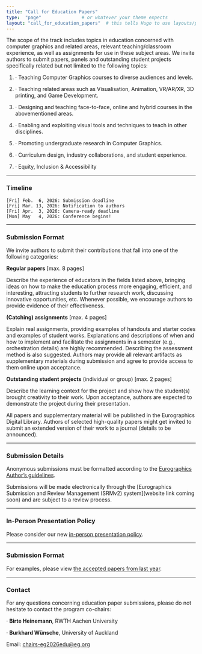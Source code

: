 ```yaml
---
title: "Call for Education Papers"
type:  "page"               # or whatever your theme expects
layout: "call_for_education_papers"  # this tells Hugo to use layouts/page/call_for_full_papers.html
---
```


The scope of the track includes topics in education concerned with computer graphics and related areas, relevant teaching/classroom experience, as well as assignments for use in these subject areas. We invite authors to submit papers, panels and outstanding student projects specifically related but not limited to the following topics:

1. · Teaching Computer Graphics courses to diverse audiences and levels.

2. · Teaching related areas such as Visualisation, Animation, VR/AR/XR, 3D printing, and Game Development.

3. · Designing and teaching face-to-face, online and hybrid courses in the abovementioned areas.

4. · Enabling and exploiting visual tools and techniques to teach in other disciplines.

5. · Promoting undergraduate research in Computer Graphics.

6. · Curriculum design, industry collaborations, and student experience.

7. · Equity, Inclusion & Accessibility
   
---

### Timeline

``` 
[Fri] Feb.  6, 2026: Submission deadline
[Fri] Mar. 13, 2026: Notification to authors
[Fri] Apr.  3, 2026: Camera-ready deadline
[Mon] May   4, 2026: Conference begins!
```

---

### Submission Format

We invite authors to submit their contributions that fall into one of the following categories:

**Regular papers** [max. 8 pages]

Describe the experience of educators in the fields listed above, bringing ideas on how to make the education process more engaging, efficient, and interesting, attracting students to further research work, discussing innovative opportunities, etc. Whenever possible, we encourage authors to provide evidence of their effectiveness.

**(Catching) assignments** [max. 4 pages]

Explain real assignments, providing examples of handouts and starter codes and examples of student works. Explanations and descriptions of when and how to implement and facilitate the assignments in a semester (e.g., orchestration details) are highly recommended. Describing the assessment method is also suggested. Authors may provide all relevant artifacts as supplementary materials during submission and agree to provide access to them online upon acceptance.

**Outstanding student projects** (individual or group) [max. 2 pages]

Describe the learning context for the project and show how the student(s) brought creativity to their work. Upon acceptance, authors are expected to demonstrate the project during their presentation.

All papers and supplementary material will be published in the Eurographics Digital Library. Authors of selected high-quality papers might get invited to submit an extended version of their work to a journal (details to be announced).


---

### Submission Details

Anonymous submissions must be formatted according to the [Eurographics Author’s guidelines](https://www.eg.org/wp/eurographics-publications/guidelines/).

Submissions will be made electronically through the [Eurographics Submission and Review Management (SRMv2) system](website link coming soon) and are subject to a review process.

<!-- Submissions will be made electronically through the [Eurographics Submission and Review Management (SRMv2) system](https://srmv2.eg.org/COMFy/Conference/EG_2026EDU) and are subject to a review process. -->

---

### In-Person Presentation Policy

Please consider our new [in-person presentation policy](https://eg2026.github.io/presentation_policy/#presentation_policy).

---

### Submission Format

For examples, please view [the accepted papers from last year](https://diglib.eg.org/collections/45c645ae-0913-4d98-842b-8d0cd7eceb62).

---

### Contact

For any questions concerning education paper submissions, please do not hesitate to contact the program co-chairs:

· **Birte Heinemann**, RWTH Aachen University

· **Burkhard Wünsche**, University of Auckland

Email: chairs-eg2026edu@eg.org

